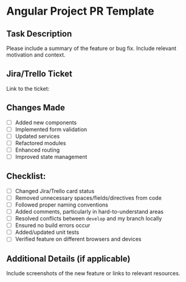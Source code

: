 # Angular Project PR Template

## Task Description
Please include a summary of the feature or bug fix. Include relevant motivation and context.

## Jira/Trello Ticket
Link to the ticket:

## Changes Made
- [ ] Added new components
- [ ] Implemented form validation
- [ ] Updated services
- [ ] Refactored modules
- [ ] Enhanced routing
- [ ] Improved state management

## Checklist:
- [ ] Changed Jira/Trello card status
- [ ] Removed unnecessary spaces/fields/directives from code
- [ ] Followed proper naming conventions
- [ ] Added comments, particularly in hard-to-understand areas
- [ ] Resolved conflicts between `develop` and my branch locally
- [ ] Ensured no build errors occur
- [ ] Added/updated unit tests
- [ ] Verified feature on different browsers and devices

## Additional Details (if applicable)
Include screenshots of the new feature or links to relevant resources.

